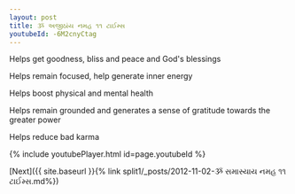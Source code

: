 ```yaml
---
layout: post
title: ૐ અજીઠાંય નમહ ૧૧ ટાઈમ્સ
youtubeId: -6M2cnyCtag
---
```

 
 
Helps get goodness, bliss and peace and God's blessings
 
Helps remain focused, help generate inner energy 
 
Helps boost physical and mental health 
 
Helps remain grounded and generates a sense of gratitude towards the greater power 
 
Helps reduce bad karma
 
 
 
 


{% include youtubePlayer.html id=page.youtubeId %}
 
[Next]({{ site.baseurl }}{% link  split1/_posts/2012-11-02-ૐ સમાસ્યાય નમહ ૧૧ ટાઈમ્સ.md%})
 
